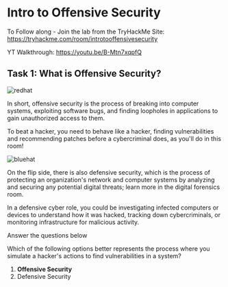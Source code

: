 # Intro to Offensive Security

To Follow along - Join the lab from the TryHackMe Site: https://tryhackme.com/room/introtooffensivesecurity

YT Walkthrough: https://youtu.be/B-Mtn7xqpfQ

## Task 1: What is Offensive Security?


![redhat](https://github.com/CyberSecureAI/THM-Introduction-to-Cyber-Security/assets/159320436/7f89ed15-0398-4b00-b0c2-f16b3a2fbf0c)


In short, offensive security is the process of breaking into computer systems, exploiting software bugs, and finding loopholes in applications to gain unauthorized access to them.

To beat a hacker, you need to behave like a hacker, finding vulnerabilities and recommending patches before a cybercriminal does, as you'll do in this room!

![bluehat](https://github.com/CyberSecureAI/THM-Introduction-to-Cyber-Security/assets/159320436/abcaa88e-83aa-4fb6-9a88-c1367732d58c)

On the flip side, there is also defensive security, which is the process of protecting an organization's network and computer systems by analyzing and securing any potential digital threats; learn more in the digital forensics room.

In a defensive cyber role, you could be investigating infected computers or devices to understand how it was hacked, tracking down cybercriminals, or monitoring infrastructure for malicious activity.

Answer the questions below

Which of the following options better represents the process where you simulate a hacker's actions to find vulnerabilities in a system?

1. **Offensive Security**
2. Defensive Security
